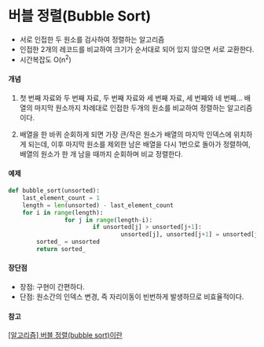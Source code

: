 # 버블 정렬(Bubble Sort)

- 서로 인접한 두 원소를 검사하여 정렬하는 알고리즘
- 인접한 2개의 레코드를 비교하여 크기가 순서대로 되어 있지 않으면 서로 교환한다.
- 시간복잡도 O(n<sup>2</sup>)



#### 개념

1. 첫 번째 자료와 두 번째 자료, 두 번째 자료와 세 번째 자료, 세 번째와 네 번째... 배열의 마지막 원소까지 차례대로 인접한 두개의 원소를 비교하여 정렬하는 알고리즘이다.

2. 배열을 한 바퀴 순회하게 되면 가장 큰/작은 원소가 배열의 마지막 인덱스에 위치하게 되는데, 이후 마지막 원소를 제외한 남은 배열을 다시 1번으로 돌아가 정렬하여, 배열의 원소가 한 개 남을 때까지 순회하며 비교 정렬한다.



#### 예제

```python
def bubble_sort(unsorted):
    last_element_count = 1
    length = len(unsorted) - last_element_count
    for i in range(length):
				for j in range(length-i):
						if unsorted[j] > unsorted[j+1]:
								unsorted[j], unsorted[j+1] = unsorted[j+1], unsorted[j]
		sorted_ = unsorted
		return sorted_
```



#### 장단점

- 장점: 구현이 간편하다.
- 단점: 원소간의 인덱스 변경, 즉 자리이동이 빈번하게 발생하므로 비효율적이다.

#### 참고

[[알고리즘] 버블 정렬(bubble sort)이란](https://gmlwjd9405.github.io/2018/05/06/algorithm-bubble-sort.html)